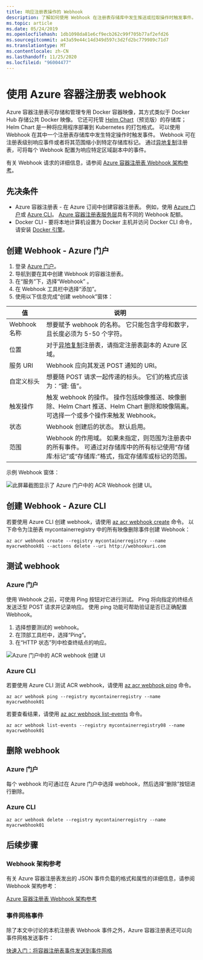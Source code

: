 ```yaml
---
title: 响应注册表操作的 Webhook
description: 了解如何使用 Webhook 在注册表存储库中发生推送或拉取操作时触发事件。
ms.topic: article
ms.date: 05/24/2019
ms.openlocfilehash: 1db1098da81e6cf9ecb262c99f705b77af2efd26
ms.sourcegitcommit: a43a59e44c14d349d597c3d2fd2bc779989c71d7
ms.translationtype: MT
ms.contentlocale: zh-CN
ms.lasthandoff: 11/25/2020
ms.locfileid: "96004477"
---
```

# <a name="using-azure-container-registry-webhooks"></a>使用 Azure 容器注册表 webhook

Azure 容器注册表可存储和管理专用 Docker 容器映像，其方式类似于 Docker Hub 存储公共 Docker 映像。 它还可托管 [Helm Chart](container-registry-helm-repos.md)（预览版）的存储库；Helm Chart 是一种将应用程序部署到 Kubernetes 的打包格式。 可以使用 Webhook 在其中一个注册表存储库中发生特定操作时触发事件。 Webhook 可在注册表级别响应事件或者将其范围缩小到特定存储库标记。 通过[异地复制](container-registry-geo-replication.md)注册表，可将每个 Webhook 配置为响应特定区域副本中的事件。

有关 Webhook 请求的详细信息，请参阅 [Azure 容器注册表 Webhook 架构参考](container-registry-webhook-reference.md)。

## <a name="prerequisites"></a>先决条件

* Azure 容器注册表 - 在 Azure 订阅中创建容器注册表。 例如，使用 [Azure 门户](container-registry-get-started-portal.md)或 [Azure CLI](container-registry-get-started-azure-cli.md)。 [Azure 容器注册表服务层](container-registry-skus.md)具有不同的 Webhook 配额。
* Docker CLI - 要将本地计算机设置为 Docker 主机并访问 Docker CLI 命令，请安装 [Docker 引擎](https://docs.docker.com/engine/installation/)。

## <a name="create-webhook---azure-portal"></a>创建 Webhook - Azure 门户

1. 登录 [Azure 门户](https://portal.azure.com)。
1. 导航到要在其中创建 Webhook 的容器注册表。
1. 在“服务”下，选择“Webhook” 。
1. 在 Webhook 工具栏中选择“添加”。
1. 使用以下信息完成“创建 webhook”窗体：

| 值 | 说明 |
|---|---|
| Webhook 名称 | 想要赋予 webhook 的名称。 它只能包含字母和数字，且长度必须为 5-50 个字符。 |
| 位置 | 对于[异地复制](container-registry-geo-replication.md)注册表，请指定注册表副本的 Azure 区域。 
| 服务 URI | Webhook 应向其发送 POST 通知的 URI。 |
| 自定义标头 | 想要随 POST 请求一起传递的标头。 它们的格式应该为：“键: 值”。 |
| 触发操作 | 触发 webhook 的操作。 操作包括映像推送、映像删除、Helm Chart 推送、Helm Chart 删除和映像隔离。 可选择一个或多个操作来触发 Webhook。 |
| 状态 | Webhook 创建后的状态。 默认启用。 |
| 范围 | Webhook 的作用域。 如果未指定，则范围为注册表中的所有事件。 可通过对存储库中的所有标记使用“存储库:标记”或“存储库:”格式，指定存储库或标记的范围。 |

示例 Webhook 窗体：

![此屏幕截图显示了 Azure 门户中的 ACR Webhook 创建 UI。](./media/container-registry-webhook/webhook.png)

## <a name="create-webhook---azure-cli"></a>创建 Webhook - Azure CLI

若要使用 Azure CLI 创建 webhook，请使用 [az acr webhook create](/cli/azure/acr/webhook#az-acr-webhook-create) 命令。 以下命令为注册表 mycontainerregistry 中的所有映像删除事件创建 Webhook：

```azurecli-interactive
az acr webhook create --registry mycontainerregistry --name myacrwebhook01 --actions delete --uri http://webhookuri.com
```

## <a name="test-webhook"></a>测试 webhook

### <a name="azure-portal"></a>Azure 门户

使用 Webhook 之前，可使用 Ping 按钮对它进行测试。 Ping 将向指定的终结点发送泛型 POST 请求并记录响应。 使用 ping 功能可帮助验证是否已正确配置 Webhook。

1. 选择想要测试的 webhook。
2. 在顶部工具栏中，选择“Ping”。
3. 在“HTTP 状态”列中检查终结点的响应。

![Azure 门户中的 ACR webhook 创建 UI](./media/container-registry-webhook/webhook-02.png)

### <a name="azure-cli"></a>Azure CLI

若要使用 Azure CLI 测试 ACR webhook，请使用 [az acr webhook ping](/cli/azure/acr/webhook#az-acr-webhook-ping) 命令。

```azurecli-interactive
az acr webhook ping --registry mycontainerregistry --name myacrwebhook01
```

若要查看结果，请使用 [az acr webhook list-events](/cli/azure/acr/webhook) 命令。

```azurecli-interactive
az acr webhook list-events --registry mycontainerregistry08 --name myacrwebhook01
```

## <a name="delete-webhook"></a>删除 webhook

### <a name="azure-portal"></a>Azure 门户

每个 webhook 均可通过在 Azure 门户中选择 webhook，然后选择“删除”按钮进行删除。

### <a name="azure-cli"></a>Azure CLI

```azurecli-interactive
az acr webhook delete --registry mycontainerregistry --name myacrwebhook01
```

## <a name="next-steps"></a>后续步骤

### <a name="webhook-schema-reference"></a>Webhook 架构参考

有关 Azure 容器注册表发出的 JSON 事件负载的格式和属性的详细信息，请参阅 Webhook 架构参考：

[Azure 容器注册表 Webhook 架构参考](container-registry-webhook-reference.md)

### <a name="event-grid-events"></a>事件网格事件

除了本文中讨论的本机注册表 Webhook 事件之外，Azure 容器注册表还可以向事件网格发送事件：

[快速入门：将容器注册表事件发送到事件网格](container-registry-event-grid-quickstart.md)
